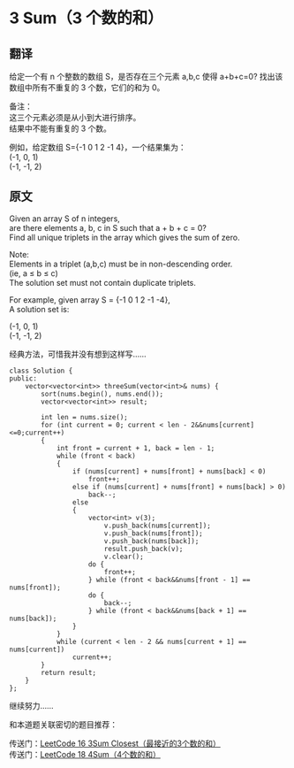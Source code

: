 # 3 Sum（3 个数的和）

## 翻译 
给定一个有 n 个整数的数组 S，是否存在三个元素 a,b,c 使得 a+b+c=0?
找出该数组中所有不重复的 3 个数，它们的和为 0。

备注：  
这三个元素必须是从小到大进行排序。  
结果中不能有重复的 3 个数。

例如，给定数组 S={-1 0 1 2 -1 4}，一个结果集为：  
(-1, 0, 1)  
(-1, -1, 2) 

## 原文
Given an array S of n integers,   
are there elements a, b, c in S such that a + b + c = 0?   
Find all unique triplets in the array which gives the sum of zero.

Note:  
Elements in a triplet (a,b,c) must be in non-descending order.   
(ie, a ≤ b ≤ c)  
The solution set must not contain duplicate triplets.

For example, given array S = {-1 0 1 2 -1 -4},  
A solution set is:

(-1, 0, 1)  
(-1, -1, 2)

经典方法，可惜我并没有想到这样写……

```
class Solution {
public:
    vector<vector<int>> threeSum(vector<int>& nums) {
        sort(nums.begin(), nums.end());
        vector<vector<int>> result;

        int len = nums.size();      
        for (int current = 0; current < len - 2&&nums[current]<=0;current++)
        {
            int front = current + 1, back = len - 1;
            while (front < back)
            {
                if (nums[current] + nums[front] + nums[back] < 0)
                    front++;
                else if (nums[current] + nums[front] + nums[back] > 0)
                    back--;
                else
                {
                    vector<int> v(3);
                        v.push_back(nums[current]);
                        v.push_back(nums[front]);
                        v.push_back(nums[back]);
                        result.push_back(v);
                        v.clear();
                    do {
                        front++;
                    } while (front < back&&nums[front - 1] == nums[front]);
                    do {
                        back--;
                    } while (front < back&&nums[back + 1] == nums[back]);
                }
            }                    
            while (current < len - 2 && nums[current + 1] == nums[current])
                current++;
        }                                  
        return result;
    }
};
```

继续努力……

和本道题关联密切的题目推荐：

传送门：[LeetCode 16 3Sum Closest（最接近的3个数的和）](http://blog.csdn.net/nomasp/article/details/49225827)   
传送门：[LeetCode 18 4Sum（4个数的和）](http://blog.csdn.net/NoMasp/article/details/49226833)